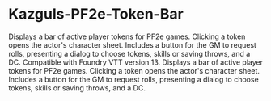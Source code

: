 # Kazguls-PF2e-Token-Bar
Displays a bar of active player tokens for PF2e games. Clicking a token opens the actor's character sheet. Includes a button for the GM to request rolls, presenting a dialog to choose tokens, skills or saving throws, and a DC. Compatible with Foundry VTT version 13.
Displays a bar of active player tokens for PF2e games. Clicking a token opens the actor's character sheet. Includes a button for the GM to request rolls, presenting a dialog to choose tokens, skills or saving throws, and a DC.